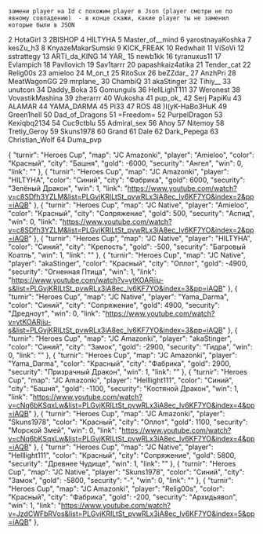     замени player на Id с похожим player в Json (player смотри не по явному совпадению)  - в конце скажи, какие player ты не заменил которые были в JSON

2	HotaGirl
3	2BISHOP
4	HILTYHA
5	Master_of__mind
6	yarostnayaKoshka
7	kesZu_h3
8	KnyazeMakarSumski
9	KICK_FREAK
10	Redwhait
11	ViSoVi
12	sstrattegy
13	ARTI_da_KING
14	YAR_
15	newb1kk
16	tyranuxus11
17	Evlampich
18	Pavllovich
19	Sav1tarrr
20	papashkaiz4atika
21	Tender_cat
22	Relig00s
23	amieloo
24	M_on_t
25	RitoSux
26	beZZdar_
27	AnzhPri
28	MeatWagonGG
29	mrplane_
30	ChambiQ
31	akaStinger
32	Tihiy__
33	unutcon
34	Daddy_Boka
35	Gomunguls
36	HellLighT111
37	Weronest
38	VovastikMashina
39	zherarrr
40	Wukosha
41	pup_ok_
42	Serj PapiKu
43	ALAMAR
44	YAMA_DARMA
45	Pi33
47	ROS
48	)I(yK-HaBo3HuK
49	Green1hell
50	Dad_of_Dragons
51	=Freedom=
52	PurpelDragon
53	Kexiqbq2134
54	Cuc9ctblu
55	Admiral_sex
56	Ahoy
57	Nitemoy
58	Tretiy_Geroy
59	Skuns1978
60	Grand
61	Dale
62	Dark_Pepega
63	Christian_Wolf
64	Duma_pvp


{
"turnir": "Heroes Cup",
"map": "JC Amazonki",
"player": "Amieloo",
"color": "Красный",
"city": "Башня",
"gold": -6000,
"security": "Ангел",
"win": 0,
"link": ""
},
{
"turnir": "Heroes Cup",
"map": "JC Amazonki",
"player": "HILTYHA",
"color": "Синий",
"city": "Фабрика",
"gold": 6000,
"security": "Зелёный Дракон",
"win": 1,
"link": "https://www.youtube.com/watch?v=c8SDfh3YZLM&list=PLGvjKRILtSt_pvwRLx3iA8ec_lv6KF7YO&index=2&pp=iAQB"
},
{
"turnir": "Heroes Cup",
"map": "JC Native",
"player": "Amieloo",
"color": "Красный",
"city": "Сопряжение",
"gold": 500,
"security": "Аспид",
"win": 0,
"link": "https://www.youtube.com/watch?v=c8SDfh3YZLM&list=PLGvjKRILtSt_pvwRLx3iA8ec_lv6KF7YO&index=2&pp=iAQB"
},
{
"turnir": "Heroes Cup",
"map": "JC Native",
"player": "HILTYHA",
"color": "Синий",
"city": "Крепость",
"gold": -500,
"security": "Багровый Коатль",
"win": 1,
"link": ""
},
{
"turnir": "Heroes Cup",
"map": "JC Native",
"player": "akaStinger",
"color": "Красный",
"city": "Оплот",
"gold": -4900,
"security": "Огненная Птица",
"win": 1,
"link": "https://www.youtube.com/watch?v=ytKOARjiu-s&list=PLGvjKRILtSt_pvwRLx3iA8ec_lv6KF7YO&index=3&pp=iAQB"
},
{
"turnir": "Heroes Cup",
"map": "JC Native",
"player": "Yama_Darma",
"color": "Синий",
"city": "Сопряжение",
"gold": 4900,
"security": "Дредноут",
"win": 0,
"link": "https://www.youtube.com/watch?v=ytKOARjiu-s&list=PLGvjKRILtSt_pvwRLx3iA8ec_lv6KF7YO&index=3&pp=iAQB"
},
{
"turnir": "Heroes Cup",
"map": "JC Amazonki",
"player": "akaStinger",
"color": "Синий",
"city": "Замок",
"gold": -2900,
"security": "Гидра",
"win": 0,
"link": ""
},
{
"turnir": "Heroes Cup",
"map": "JC Amazonki",
"player": "Yama_Darma",
"color": "Красный",
"city": "Фабрика",
"gold": 2900,
"security": "Призрачный Дракон",
"win": 1,
"link": ""
},
{
"turnir": "Heroes Cup",
"map": "JC Amazonki",
"player": "Helllight111",
"color": "Синий",
"city": "Башня",
"gold": -1100,
"security": "Костяной Дракон",
"win": 1,
"link": "https://www.youtube.com/watch?v=cNq6bKSqxLw&list=PLGvjKRILtSt_pvwRLx3iA8ec_lv6KF7YO&index=4&pp=iAQB"
},
{
"turnir": "Heroes Cup",
"map": "JC Amazonki",
"player": "Skuns1978",
"color": "Красный",
"city": "Оплот",
"gold": 1100,
"security": "Морской Змей",
"win": 0,
"link": "https://www.youtube.com/watch?v=cNq6bKSqxLw&list=PLGvjKRILtSt_pvwRLx3iA8ec_lv6KF7YO&index=4&pp=iAQB"
},
{
"turnir": "Heroes Cup",
"map": "JC Native",
"player": "Helllight111",
"color": "Красный",
"city": "Сопряжение",
"gold": 5800,
"security": "Древнее Чудище",
"win": 1,
"link": ""
},
{
"turnir": "Heroes Cup",
"map": "JC Native",
"player": "Skuns1978",
"color": "Синий",
"city": "Замок",
"gold": -5800,
"security": "-",
"win": 0,
"link": ""
},
{
"turnir": "Heroes Cup",
"map": "JC Amazonki",
"player": "Relig00s",
"color": "Красный",
"city": "Фабрика",
"gold": -200,
"security": "Архидьявол",
"win": 1,
"link": "https://www.youtube.com/watch?v=JzdCWFbRVos&list=PLGvjKRILtSt_pvwRLx3iA8ec_lv6KF7YO&index=5&pp=iAQB"
},
